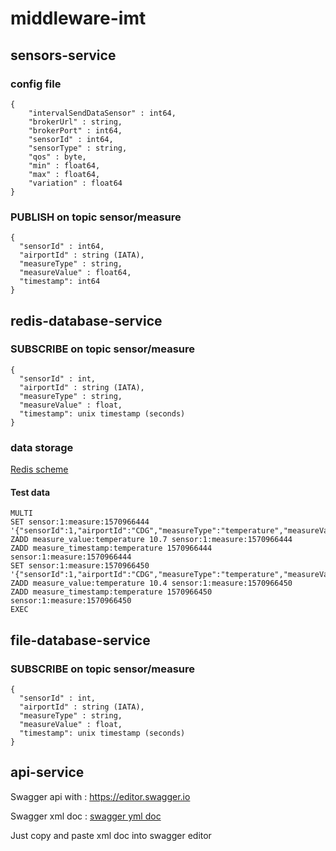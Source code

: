 # middleware-imt

## sensors-service

### config file 

```
{
    "intervalSendDataSensor" : int64,
    "brokerUrl" : string,
    "brokerPort" : int64,
    "sensorId" : int64,
    "sensorType" : string,
    "qos" : byte,
    "min" : float64,
    "max" : float64,
    "variation" : float64
}
```

### PUBLISH on topic sensor/measure

```
{
  "sensorId" : int64,
  "airportId" : string (IATA), 
  "measureType" : string,
  "measureValue" : float64,
  "timestamp": int64
}
```

## redis-database-service 

### SUBSCRIBE on topic sensor/measure
```
{
  "sensorId" : int,
  "airportId" : string (IATA), 
  "measureType" : string,
  "measureValue" : float,
  "timestamp": unix timestamp (seconds)
}
```

### data storage 

[Redis scheme](https://github.com/Wathis/middleware-imt/blob/develop/docs/redis_scheme.png)

#### Test data

```
MULTI
SET sensor:1:measure:1570966444 '{"sensorId":1,"airportId":"CDG","measureType":"temperature","measureValue":10.7,"timestamp":1570966444}'
ZADD measure_value:temperature 10.7 sensor:1:measure:1570966444
ZADD measure_timestamp:temperature 1570966444 sensor:1:measure:1570966444
SET sensor:1:measure:1570966450 '{"sensorId":1,"airportId":"CDG","measureType":"temperature","measureValue":10.4,"timestamp":1570966450}'
ZADD measure_value:temperature 10.4 sensor:1:measure:1570966450
ZADD measure_timestamp:temperature 1570966450 sensor:1:measure:1570966450
EXEC
```


## file-database-service 

### SUBSCRIBE on topic sensor/measure
```
{
  "sensorId" : int,
  "airportId" : string (IATA), 
  "measureType" : string,
  "measureValue" : float,
  "timestamp": unix timestamp (seconds)
}
```


## api-service 

Swagger api with : https://editor.swagger.io

Swagger xml doc : [swagger yml doc](https://github.com/Wathis/middleware-imt/blob/develop/api-service/docs/swagger.yaml)

Just copy and paste xml doc into swagger editor



